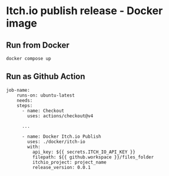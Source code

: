 # Itch.io publish release - Docker image
## Run from Docker
```
docker compose up
```

## Run as Github Action
```
job-name:
    runs-on: ubuntu-latest
    needs: 
    steps:
      - name: Checkout
        uses: actions/checkout@v4

      ...

      - name: Docker Itch.io Publish
        uses: ./docker/itch-io
        with:
          api_key: ${{ secrets.ITCH_IO_API_KEY }}
          filepath: ${{ github.workspace }}/files_folder
          itchio_project: project_name
          release_version: 0.0.1
```
